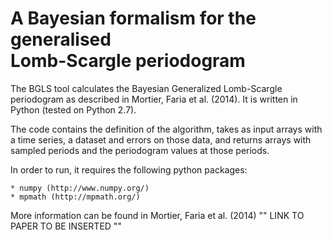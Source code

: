 A Bayesian formalism for the generalised <br/> Lomb-Scargle periodogram
=======================================================================

The BGLS tool calculates the Bayesian Generalized Lomb-Scargle periodogram as described in Mortier, Faria et al. (2014). It is written in Python (tested on Python 2.7).

The code contains the definition of the algorithm, takes as input arrays with a time series, a dataset and errors on those data, and returns arrays with sampled periods and the periodogram values at those periods.

In order to run, it requires the following python packages:

    * numpy (http://www.numpy.org/)
    * mpmath (http://mpmath.org/)

More information can be found in Mortier, Faria et al. (2014)
"" LINK TO PAPER TO BE INSERTED ""
